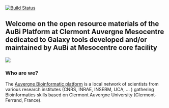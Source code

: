 [![Build Status](https://travis-ci.org/github/nagoue/galaxy-tools.svg?branch=master)](https://travis-ci.org/github/nagoue/galaxy-tools)

## Welcome on the open resource materials of the AuBi Platform at Clermont Auvergne Mesocentre dedicated to Galaxy tools developed and/or maintained by AuBi at Mesocentre core facility

![](https://mesocentre.uca.fr/medias/photo/logoaubi-2019minus_1553844844490-jpg?ID_FICHE=41175)


### Who are we?

The [Auvergne Bioinformatic platform](https://mesocentre.uca.fr/projets-associes/plateforme-aubi/) is a local network of scientists from various research institutes (CNRS, INRAE, INSERM, UCA, ... ) gathering Bioinformatics skills based on Clermont Auvergne University (Clermont-Ferrand, France).

